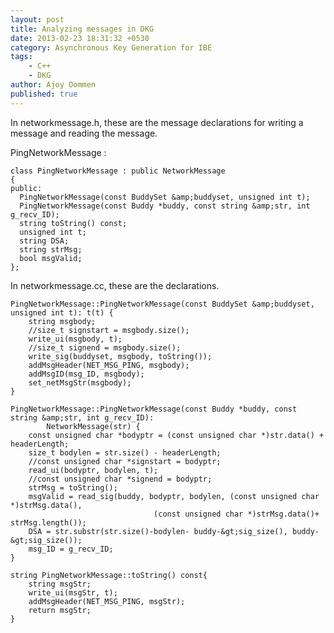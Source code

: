 ```yaml
---
layout: post
title: Analyzing messages in DKG
date: 2013-02-23 18:31:32 +0530
category: Asynchronous Key Generation for IBE
tags:
    - C++
    - DKG
author: Ajoy Oommen
published: true
---
```

In networkmessage.h, these are the message declarations for writing a message and reading the message.

PingNetworkMessage :

    class PingNetworkMessage : public NetworkMessage
    {
    public:
      PingNetworkMessage(const BuddySet &amp;buddyset, unsigned int t);
      PingNetworkMessage(const Buddy *buddy, const string &amp;str, int g_recv_ID);
      string toString() const;
      unsigned int t;
      string DSA;
      string strMsg;
      bool msgValid;
    };

In networkmessage.cc, these are the declarations.

    PingNetworkMessage::PingNetworkMessage(const BuddySet &amp;buddyset, unsigned int t): t(t) {
        string msgbody;
        //size_t signstart = msgbody.size();
        write_ui(msgbody, t);
        //size_t signend = msgbody.size();
        write_sig(buddyset, msgbody, toString());
        addMsgHeader(NET_MSG_PING, msgbody);
        addMsgID(msg_ID, msgbody);
        set_netMsgStr(msgbody);
    }

    PingNetworkMessage::PingNetworkMessage(const Buddy *buddy, const string &amp;str, int g_recv_ID):
            NetworkMessage(str) {
        const unsigned char *bodyptr = (const unsigned char *)str.data() + headerLength;
        size_t bodylen = str.size() - headerLength;
        //const unsigned char *signstart = bodyptr;
        read_ui(bodyptr, bodylen, t);
        //const unsigned char *signend = bodyptr;
        strMsg = toString();
        msgValid = read_sig(buddy, bodyptr, bodylen, (const unsigned char *)strMsg.data(),
                                    (const unsigned char *)strMsg.data()+ strMsg.length());
        DSA = str.substr(str.size()-bodylen- buddy-&gt;sig_size(), buddy-&gt;sig_size());
        msg_ID = g_recv_ID;
    }

    string PingNetworkMessage::toString() const{
        string msgStr;
        write_ui(msgStr, t);
        addMsgHeader(NET_MSG_PING, msgStr);
        return msgStr;
    }